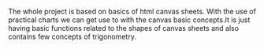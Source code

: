 The whole project is based on basics of html canvas sheets. With the use of practical charts we can get use to with the canvas basic concepts.It is just having basic functions related to the shapes of canvas sheets and also contains few concepts of trigonometry.
